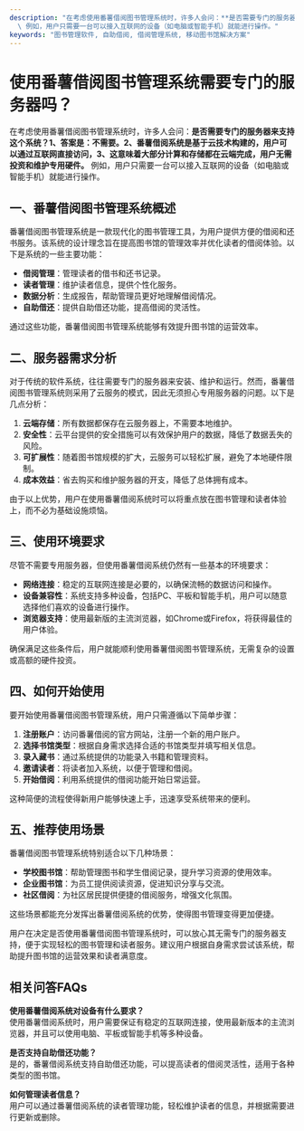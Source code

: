 ```yaml
---
description: "在考虑使用番薯借阅图书管理系统时，许多人会问：**是否需要专门的服务器来支持这个系统？1、答案是：不需要。2、番薯借阅系统是基于云技术构建的，用户可以通过互联网直接访问，3、这意味着大部分计算和存储都在云端完成，用户无需投资和维护专用硬件。**\
  \ 例如，用户只需要一台可以接入互联网的设备（如电脑或智能手机）就能进行操作。"
keywords: "图书管理软件, 自助借阅, 借阅管理系统, 移动图书馆解决方案"
---
```

# 使用番薯借阅图书管理系统需要专门的服务器吗？

在考虑使用番薯借阅图书管理系统时，许多人会问：**是否需要专门的服务器来支持这个系统？1、答案是：不需要。2、番薯借阅系统是基于云技术构建的，用户可以通过互联网直接访问，3、这意味着大部分计算和存储都在云端完成，用户无需投资和维护专用硬件。** 例如，用户只需要一台可以接入互联网的设备（如电脑或智能手机）就能进行操作。

## 一、番薯借阅图书管理系统概述

番薯借阅图书管理系统是一款现代化的图书管理工具，为用户提供方便的借阅和还书服务。该系统的设计理念旨在提高图书馆的管理效率并优化读者的借阅体验。以下是系统的一些主要功能：

- **借阅管理**：管理读者的借书和还书记录。
- **读者管理**：维护读者信息，提供个性化服务。
- **数据分析**：生成报告，帮助管理员更好地理解借阅情况。
- **自助借还**：提供自助借还功能，提高借阅的灵活性。

通过这些功能，番薯借阅图书管理系统能够有效提升图书馆的运营效率。

## 二、服务器需求分析

对于传统的软件系统，往往需要专门的服务器来安装、维护和运行。然而，番薯借阅图书管理系统则采用了云服务的模式，因此无须担心专用服务器的问题。以下是几点分析：

1. **云端存储**：所有数据都保存在云服务器上，不需要本地维护。
2. **安全性**：云平台提供的安全措施可以有效保护用户的数据，降低了数据丢失的风险。
3. **可扩展性**：随着图书馆规模的扩大，云服务可以轻松扩展，避免了本地硬件限制。
4. **成本效益**：省去购买和维护服务器的开支，降低了总体拥有成本。

由于以上优势，用户在使用番薯借阅系统时可以将重点放在图书管理和读者体验上，而不必为基础设施烦恼。

## 三、使用环境要求

尽管不需要专用服务器，但使用番薯借阅系统仍然有一些基本的环境要求：

- **网络连接**：稳定的互联网连接是必要的，以确保流畅的数据访问和操作。
- **设备兼容性**：系统支持多种设备，包括PC、平板和智能手机，用户可以随意选择他们喜欢的设备进行操作。
- **浏览器支持**：使用最新版的主流浏览器，如Chrome或Firefox，将获得最佳的用户体验。

确保满足这些条件后，用户就能顺利使用番薯借阅图书管理系统，无需复杂的设置或高额的硬件投资。

## 四、如何开始使用

要开始使用番薯借阅图书管理系统，用户只需遵循以下简单步骤：

1. **注册账户**：访问番薯借阅的官方网站，注册一个新的用户账户。
2. **选择书馆类型**：根据自身需求选择合适的书馆类型并填写相关信息。
3. **录入藏书**：通过系统提供的功能录入书籍和管理资料。
4. **邀请读者**：将读者加入系统，以便于管理和借阅。
5. **开始借阅**：利用系统提供的借阅功能开始日常运营。

这种简便的流程使得新用户能够快速上手，迅速享受系统带来的便利。

## 五、推荐使用场景

番薯借阅图书管理系统特别适合以下几种场景：

- **学校图书馆**：帮助管理图书和学生借阅记录，提升学习资源的使用效率。
- **企业图书馆**：为员工提供阅读资源，促进知识分享与交流。
- **社区借阅**：为社区居民提供便捷的借阅服务，增强文化氛围。

这些场景都能充分发挥出番薯借阅系统的优势，使得图书管理变得更加便捷。

用户在决定是否使用番薯借阅图书管理系统时，可以放心其无需专门的服务器支持，便于实现轻松的图书管理和读者服务。建议用户根据自身需求尝试该系统，帮助提升图书馆的运营效果和读者满意度。

## 相关问答FAQs

**使用番薯借阅系统对设备有什么要求？**  
使用番薯借阅系统时，用户需要保证有稳定的互联网连接，使用最新版本的主流浏览器，并且可以使用电脑、平板或智能手机等多种设备。

**是否支持自助借还功能？**  
是的，番薯借阅系统支持自助借还功能，可以提高读者的借阅灵活性，适用于各种类型的图书馆。

**如何管理读者信息？**  
用户可以通过番薯借阅系统的读者管理功能，轻松维护读者的信息，并根据需要进行更新或删除。
